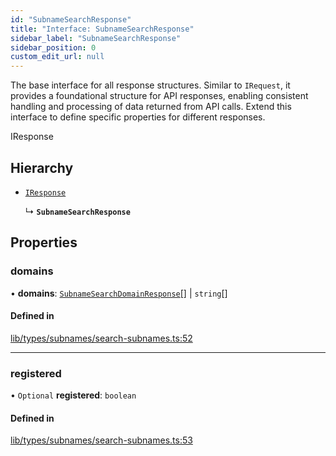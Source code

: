 ```yaml
---
id: "SubnameSearchResponse"
title: "Interface: SubnameSearchResponse"
sidebar_label: "SubnameSearchResponse"
sidebar_position: 0
custom_edit_url: null
---
```


The base interface for all response structures.
Similar to `IRequest`, it provides a foundational structure for API responses,
enabling consistent handling and processing of data returned from API calls.
Extend this interface to define specific properties for different responses.

 IResponse

## Hierarchy

- [`IResponse`](IResponse.md)

  ↳ **`SubnameSearchResponse`**

## Properties

### domains

• **domains**: [`SubnameSearchDomainResponse`](SubnameSearchDomainResponse.md)[] \| `string`[]

#### Defined in

[lib/types/subnames/search-subnames.ts:52](https://github.com/JustaName-id/JustaName-sdk/blob/1dd4ff6/packages/@justaname.id/sdk/src/lib/types/subnames/search-subnames.ts#L52)

___

### registered

• `Optional` **registered**: `boolean`

#### Defined in

[lib/types/subnames/search-subnames.ts:53](https://github.com/JustaName-id/JustaName-sdk/blob/1dd4ff6/packages/@justaname.id/sdk/src/lib/types/subnames/search-subnames.ts#L53)
